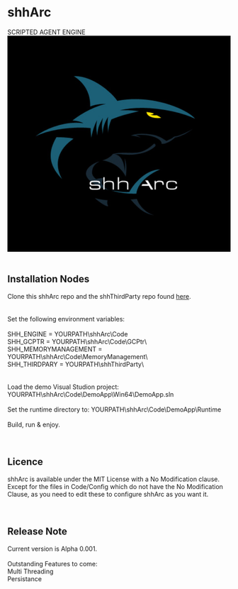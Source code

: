 # shhArc
SCRIPTED AGENT ENGINE
<img src="images/logo.jpg" alt="Logo" width="1000">
<br><br>
<h2>Installation Nodes</h2>
Clone this shhArc repo and the shhThirdParty repo found <a href="https://github.com/shhArc/shhThirdParty">here</a>.
<br><br><br>
Set the following environment variables:<br><br>
SHH_ENGINE = YOURPATH\shhArc\Code<br>
SHH_GCPTR = YOURPATH\shhArc\Code\GCPtr\<br>
SHH_MEMORYMANAGEMENT = YOURPATH\shhArc\Code\MemoryManagement\<br>
SHH_THIRDPARY = YOURPATH\shhThirdParty\<br>
<br><br>
Load the demo Visual Studion project: YOURPATH\shhArc\Code\DemoApp\Win64\DemoApp.sln<br><br>
Set the runtime directory to: YOURPATH\shhArc\Code\DemoApp\Runtime<br><br>
Build, run & enjoy.
<br><br><br>
<h2>Licence</h2>
shhArc is available under the MIT License with a No Modification clause. Except for the files in Code/Config which do not have the No Modification Clause, as you need to edit these to configure shhArc as you want it.
<br><br><br>
<h2>Release Note</h2>
Current version is Alpha 0.001.<br><br>
Outstanding Features to come:<br>
Multi Threading<br>
Persistance<br>
<!--
**shhArc/shhArc** is a ✨ _special_ ✨ repository because its `README.md` (this file) appears on your GitHub profile.

Here are some ideas to get you started:

- 🔭 I’m currently working on ...
- 🌱 I’m currently learning ...
- 👯 I’m looking to collaborate on ...
- 🤔 I’m looking for help with ...
- 💬 Ask me about ...
- 📫 How to reach me: ...
- 😄 Pronouns: ...
- ⚡ Fun fact: ...
-->
